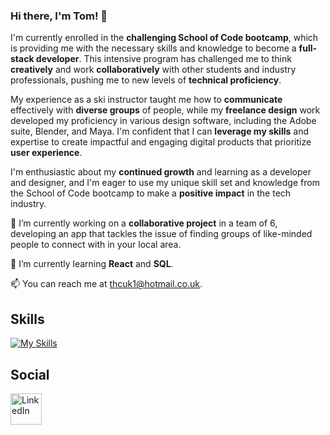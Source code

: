 ### Hi there, I'm Tom! 👋

I'm currently enrolled in the **challenging School of Code bootcamp**, which is providing me with the necessary skills and knowledge to become a **full-stack developer**. This intensive program has challenged me to think **creatively** and work **collaboratively** with other students and industry professionals, pushing me to new levels of **technical proficiency**.

My experience as a ski instructor taught me how to **communicate** effectively with **diverse groups** of people, while my **freelance design** work developed my proficiency in various design software, including the Adobe suite, Blender, and Maya. I'm confident that I can **leverage my skills** and expertise to create impactful and engaging digital products that prioritize **user experience**.

I'm enthusiastic about my **continued growth** and learning as a developer and designer, and I'm eager to use my unique skill set and knowledge from the School of Code bootcamp to make a **positive impact** in the tech industry.

🔭 I’m currently working on a **collaborative project** in a team of 6, developing an app that tackles the issue of finding groups of like-minded people to connect with in your local area.

🌱 I’m currently learning **React** and **SQL**.

📫 You can reach me at thcuk1@hotmail.co.uk.

## Skills

[![My Skills](https://skillicons.dev/icons?i=js,html,css,react,js,nodejs,figma,github,jest,ai,ps,blender)](https://skillicons.dev)

## Social

<a href="https://www.linkedin.com/"><img src="https://github.com/gauravghongde/social-icons/blob/master/PNG/Color/LinkedIN.png?raw=true" alt="LinkedIn" width="50" height="50"></a>
